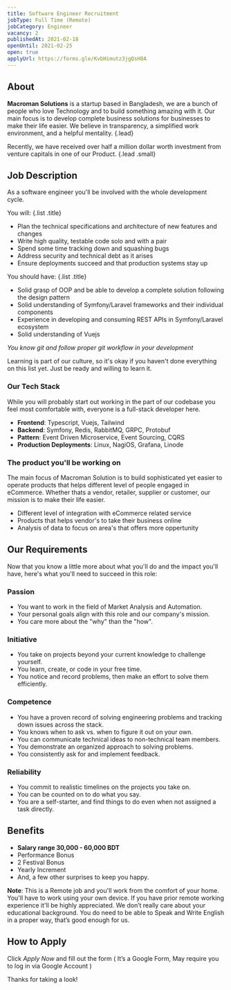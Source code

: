 ```yaml
---
title: Software Engineer Recruitment
jobType: Full Time (Remote)
jobCategory: Engineer
vacancy: 2
publishedAt: 2021-02-18
openUntil: 2021-02-25
open: true
applyUrl: https://forms.gle/KvbHimutz3jgQsH8A
---
```


## About

**Macroman Solutions** is a startup based in Bangladesh, we are a bunch of people who love Technology and to build something amazing with it. Our main focus is to develop complete business solutions for businesses to make their life easier. We believe in transparency, a simplified work environment, and a helpful mentality. {.lead}

Recently, we have received over half a million dollar worth investment from venture capitals in one of our Product. {.lead .small}

## Job Description
As a software engineer you'll be involved with the whole development cycle.

You will: {.list .title}

- Plan the technical specifications and architecture of new features and changes
- Write high quality, testable code solo and with a pair
- Spend some time tracking down and squashing bugs
- Address security and technical debt as it arises
- Ensure deployments succeed and that production systems stay up

You should have: {.list .title}

- Solid grasp of OOP and be able to develop a complete solution following the design pattern
- Solid understanding of Symfony/Laravel frameworks and their individual components
- Experience in developing and consuming REST APIs in Symfony/Laravel ecosystem
- Solid understanding of Vuejs

*You know git and follow proper git workflow in your development*

Learning is part of our culture, so it's okay if you haven't done everything on this list yet. Just be ready and willing to learn it.

### Our Tech Stack

While you will probably start out working in the part of our codebase you feel most comfortable with, everyone is a full-stack developer here.

- **Frontend**: Typescript, Vuejs, Tailwind
- **Backend**: Symfony, Redis, RabbitMQ, GRPC, Protobuf
- **Pattern**: Event Driven Microservice, Event Sourcing, CQRS
- **Production Deployments**: Linux, NagiOS, Grafana, Linode

### The product you'll be working on

The main focus of Macroman Solution is to build sophisticated yet easier to operate products that helps different level of people engaged in eCommerce. Whether thats a vendor, retailer, supplier or customer, our mission is to make their life easier. 

- Different level of integration with eCommerce related service
- Products that helps vendor's to take their business online
- Analysis of data to focus on area's that offers more oppertunity 


## Our Requirements

Now that you know a little more about what you'll do and the impact you'll have, here's what you'll need to succeed in this role:

### Passion
- You want to work in the field of Market Analysis and Automation.
- Your personal goals align with this role and our company's mission.
- You care more about the "why" than the "how".

### Initiative
- You take on projects beyond your current knowledge to challenge yourself.
- You learn, create, or code in your free time.
- You notice and record problems, then make an effort to solve them efficiently.

### Competence
- You have a proven record of solving engineering problems and tracking down issues across the stack.
- You knows when to ask vs. when to figure it out on your own.
- You can communicate technical ideas to non-technical team members.
- You demonstrate an organized approach to solving problems.
- You consistently ask for and implement feedback.

### Reliability
- You commit to realistic timelines on the projects you take on.
- You can be counted on to do what you say.
- You are a self-starter, and find things to do even when not assigned a task directly.

## Benefits

- **Salary range 30,000 - 60,000 BDT**
- Performance Bonus
- 2 Festival Bonus
- Yearly Increment
- And, a few other surprises to keep you happy.

**Note**: This is a Remote job and you'll work from the comfort of your home. You'll have to work using your own device. If you have prior remote working experience it'll be highly appreciated. We don’t really care about your educational background. You do need to be able to Speak and Write English in a proper way, that’s good enough for us.



## How to Apply

Click *Apply Now*  and fill out the form ( It’s a Google Form, May require you to log in via Google Account )

Thanks for taking a look!